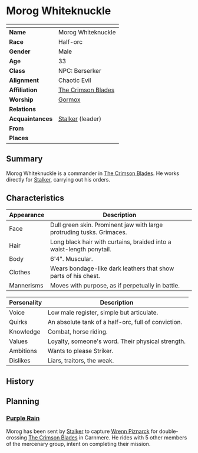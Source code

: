 # Morog Whiteknuckle

| []() | |
| --- | --- |
| **Name** | Morog Whiteknuckle |
| **Race** | Half-orc |
| **Gender** | Male |
| **Age** | 33 |
| **Class** | NPC: Berserker |
| **Alignment** | Chaotic Evil |
| **Affiliation** | [The Crimson Blades](../civilisations/kingdom-of-astor/organisations/the-crimson-blades.md) |
| **Worship** | [Gormox](../gods/gods/gormox.md) |
| **Relations** | |
| **Acquaintances** | [Stalker](stalker.md) (leader) |
| **From** | |
| **Places** | |

## Summary

Morog Whiteknuckle is a commander in [The Crimson Blades](../civilisations/kingdom-of-astor/organisations/the-crimson-blades.md). He works directly for [Stalker](stalker.md), carrying out his orders.

## Characteristics

| Appearance | Description |
| --- | --- |
| Face | Dull green skin. Prominent jaw with large protruding tusks. Grimaces. |
| Hair | Long black hair with curtains, braided into a waist-length ponytail. |
| Body | 6'4". Muscular. |
| Clothes | Wears bondage-like dark leathers that show parts of his chest. |
| Mannerisms | Moves with purpose, as if perpetually in battle. |

| Personality | Description |
| --- | --- |
| Voice | Low male register, simple but articulate. |
| Quirks | An absolute tank of a half-orc, full of conviction. |
| Knowledge | Combat, horse riding. |
| Values | Loyalty, someone's word. Their physical strength. |
| Ambitions | Wants to please Striker. |
| Dislikes | Liars, traitors, the weak. |

## History

## Planning

### [Purple Rain](../../campaigns/purple-rain/purple-rain.md)

Morog has been sent by [Stalker](stalker.md) to capture [Wrenn Piznarck](wrenn-piznarck.md) for double-crossing [The Crimson Blades](../civilisations/kingdom-of-astor/organisations/the-crimson-blades.md) in Carnmere. He rides with 5 other members of the mercenary group, intent on completing their mission.
